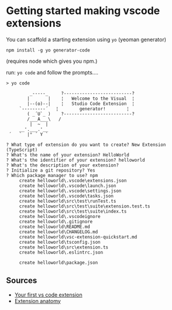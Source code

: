 ﻿# Getting started making vscode extensions

You can scaffold a starting extension using `yo` (yeoman generator)

	npm install -g yo generator-code

(requires node which gives you npm.)

run: `yo code` and follow the prompts....

	> yo code

			 _-----_     ?--------------------------?
			|       |    ¦   Welcome to the Visual  ¦
			|--(o)--|    ¦   Studio Code Extension  ¦
		 `---------´   ¦        generator!        ¦
			( _´U`_ )    ?--------------------------?
			/___A___\   /
			 |  ~  |
		 __'.___.'__
	 ´   `  |° ´ Y `

	? What type of extension do you want to create? New Extension (TypeScript)
	? What's the name of your extension? HelloWorld
	? What's the identifier of your extension? helloworld
	? What's the description of your extension?
	? Initialize a git repository? Yes
	? Which package manager to use? npm
		 create helloworld\.vscode\extensions.json
		 create helloworld\.vscode\launch.json
		 create helloworld\.vscode\settings.json
		 create helloworld\.vscode\tasks.json
		 create helloworld\src\test\runTest.ts
		 create helloworld\src\test\suite\extension.test.ts
		 create helloworld\src\test\suite\index.ts
		 create helloworld\.vscodeignore
		 create helloworld\.gitignore
		 create helloworld\README.md
		 create helloworld\CHANGELOG.md
		 create helloworld\vsc-extension-quickstart.md
		 create helloworld\tsconfig.json
		 create helloworld\src\extension.ts
		 create helloworld\.eslintrc.json

		 create helloworld\package.json

## Sources

- [Your first vs code extension](https://code.visualstudio.com/api/get-started/your-first-extension)
- [Extension anatomy](https://code.visualstudio.com/api/get-started/extension-anatomy)